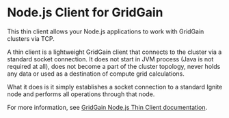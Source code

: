 # Node.js Client for GridGain

This thin client allows your Node.js applications to work with GridGain clusters via TCP.

A thin client is a lightweight GridGain client that connects to the cluster via a standard socket connection. It does not start in JVM process (Java is not required at all), does not become a part of the cluster topology, never holds any data or used as a destination of compute grid calculations.

What it does is it simply establishes a socket connection to a standard Ignite node​ and performs all operations through that node.

For more information, see [GridGain Node.js Thin Client documentation](https://www.gridgain.com/docs/8.7.6/developers-guide/thin-clients/nodejs-thin-client).